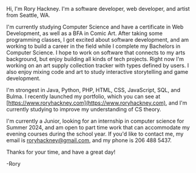 Hi, I'm Rory Hackney.
I'm a software developer, web developer, and artist from Seattle, WA.

I'm currently studying Computer Science and have a certificate in Web Development, as well as a BFA in Comic Art. After taking some programming classes, I got excited about software development, and am working to build a career in the field while I complete my Bachelors in Computer Science. I hope to work on software that connects to my arts background, but enjoy building all kinds of tech projects. Right now I'm working on an art supply collection tracker with types defined by users. I also enjoy mixing code and art to study interactive storytelling and game development.

I'm strongest in Java, Python, PHP, HTML, CSS, JavaScript, SQL, and Bulma. I recently launched my portfolio, which you can see at [https://www.roryhackney.com](https://www.roryhackney.com), and I'm currently studying to improve my understanding of CS theory.

I'm currently a Junior, looking for an internship in computer science for Summer 2024, and am open to part time work that can accommodate my evening courses during the school year.
If you'd like to contact me, my email is roryhackney@gmail.com, and my phone is 206 488 5437.

Thanks for your time, and have a great day!

-Rory
